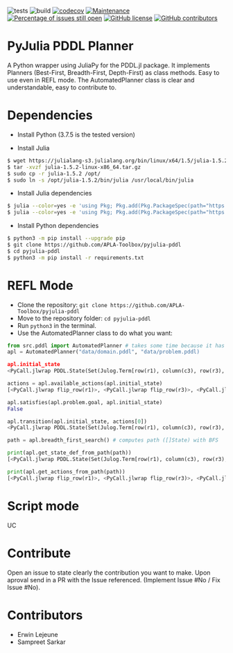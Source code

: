 ![tests](https://github.com/APLA-Toolbox/pyjulia-pddl/workflows/tests/badge.svg?branch=main)
![build](https://github.com/APLA-Toolbox/pyjulia-pddl/workflows/build/badge.svg?branch=main)
[![codecov](https://codecov.io/gh/APLA-Toolbox/pyjulia-pddl/branch/main/graph/badge.svg?token=63GHA9JUND)](https://codecov.io/gh/APLA-Toolbox/pyjulia-pddl)
[![Maintenance](https://img.shields.io/badge/Maintained%3F-yes-green.svg)](https://GitHub.com/APLA-Toolbox/pyjulia-pddl/graphs/commit-activity)
[![Percentage of issues still open](http://isitmaintained.com/badge/open/APLA-Toolbox/pyjulia-pddl.svg)](http://isitmaintained.com/project/APLA-Toolbox/pyjulia-pddl "Percentage of issues still open")
[![GitHub license](https://img.shields.io/github/license/Apla-Toolbox/pyjulia-pddl.svg)](https://github.com/Apla-Toolbox/pyjulia-pddl/blob/master/LICENSE)
[![GitHub contributors](https://img.shields.io/github/contributors/Apla-Toolbox/pyjulia-pddl.svg)](https://GitHub.com/Apla-Toolbox/pyjulia-pddl/graphs/contributors/)



# PyJulia PDDL Planner

A Python wrapper using JuliaPy for the PDDL.jl package. It implements Planners (Best-First, Breadth-First, Depth-First) as class methods. Easy to use even in REFL mode. The AutomatedPlanner class is clear and understandable, easy to contribute to.

# Dependencies

- Install Python (3.7.5 is the tested version)

- Install Julia

```bash
$ wget https://julialang-s3.julialang.org/bin/linux/x64/1.5/julia-1.5.2-linux-x86_64.tar.gz
$ tar -xvzf julia-1.5.2-linux-x86_64.tar.gz
$ sudo cp -r julia-1.5.2 /opt/
$ sudo ln -s /opt/julia-1.5.2/bin/julia /usr/local/bin/julia
```

- Install Julia dependencies

```bash
$ julia --color=yes -e 'using Pkg; Pkg.add(Pkg.PackageSpec(path="https://github.com/APLA-Toolbox/PDDL.jl"))'
$ julia --color=yes -e 'using Pkg; Pkg.add(Pkg.PackageSpec(path="https://github.com/JuliaPy/PyCall.jl"))'
```

- Install Python dependencies 

```bash
$ python3 -m pip install --upgrade pip
$ git clone https://github.com/APLA-Toolbox/pyjulia-pddl
$ cd pyjulia-pddl
$ python3 -m pip install -r requirements.txt
```

# REFL Mode

- Clone the repository: `git clone https://github.com/APLA-Toolbox/pyjulia-pddl`
- Move to the repository folder: `cd pyjulia-pddl`
- Run `python3` in the terminal.
- Use the AutomatedPlanner class to do what you want:
```python
from src.pddl import AutomatedPlanner # takes some time because it has to instantiate the Julia interface
apl = AutomatedPlanner("data/domain.pddl", "data/problem.pddl)

apl.initial_state
<PyCall.jlwrap PDDL.State(Set(Julog.Term[row(r1), column(c3), row(r3), row(r2), column(c2), column(c1)]), Set(Julog.Term[white(r2, c1), white(r1, c2), white(r3, c2), white(r2, c3)]), Dict{Symbol,Any}())>

actions = apl.available_actions(apl.initial_state)
[<PyCall.jlwrap flip_row(r1)>, <PyCall.jlwrap flip_row(r3)>, <PyCall.jlwrap flip_row(r2)>, <PyCall.jlwrap flip_column(c3)>, <PyCall.jlwrap flip_column(c2)>, <PyCall.jlwrap flip_column(c1)>]

apl.satisfies(apl.problem.goal, apl.initial_state)
False

apl.transition(apl.initial_state, actions[0])
<PyCall.jlwrap PDDL.State(Set(Julog.Term[row(r1), column(c3), row(r3), row(r2), column(c2), column(c1)]), Set(Julog.Term[white(r2, c1), white(r1, c1), white(r3, c2), white(r2, c3), white(r1, c3)]), Dict{Symbol,Any}())>

path = apl.breadth_first_search() # computes path ([]State) with BFS

print(apl.get_state_def_from_path(path))
[<PyCall.jlwrap PDDL.State(Set(Julog.Term[row(r1), column(c3), row(r3), row(r2), column(c2), column(c1)]), Set(Julog.Term[white(r2, c1), white(r1, c1), white(r3, c2), white(r2, c3), white(r1, c3)]), Dict{Symbol,Any}())>, <PyCall.jlwrap PDDL.State(Set(Julog.Term[row(r1), column(c3), row(r3), row(r2), column(c2), column(c1)]), Set(Julog.Term[white(r2, c1), white(r1, c1), white(r2, c3), white(r1, c3), white(r3, c3), white(r3, c1)]), Dict{Symbol,Any}())>, <PyCall.jlwrap PDDL.State(Set(Julog.Term[row(r1), column(c3), row(r3), row(r2), column(c2), column(c1)]), Set(Julog.Term[white(r2, c1), white(r1, c1), white(r1, c2), white(r3, c2), white(r2, c3), white(r1, c3), white(r3, c3), white(r3, c1), white(r2, c2)]), Dict{Symbol,Any}())>]

print(apl.get_actions_from_path(path))
[<PyCall.jlwrap flip_row(r1)>, <PyCall.jlwrap flip_row(r3)>, <PyCall.jlwrap flip_column(c2)>]
```

# Script mode

UC

# Contribute

Open an issue to state clearly the contribution you want to make. Upon aproval send in a PR with the Issue referenced. (Implement Issue #No / Fix Issue #No).

# Contributors

- Erwin Lejeune
- Sampreet Sarkar
